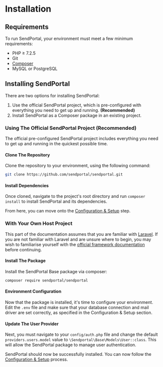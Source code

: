 # Installation

## Requirements

To run SendPortal, your environment must meet a few minimum requirements:

- PHP ≥ 7.2.5
- Git
- [Composer](https://getcomposer.org/)
- MySQL or PostgreSQL

## Installing SendPortal

There are two options for installing SendPortal:

1. Use the official SendPortal project, which is pre-configured with everything you need to get up and running. **(Recommended)**
2. Install SendPortal as a Composer package in an existing project.

### Using The Official SendPortal Project (Recommended)

The official pre-configured SendPortal project includes everything you need to get up and running in the quickest possible time.

#### Clone The Repository

Clone the repository to your environment, using the following command:

```bash
git clone https://github.com/sendportal/sendportal.git
```

#### Install Dependencies

Once cloned, navigate to the project's root directory and run `composer install` to install SendPortal and its dependencies.

From here, you can move onto the [Configuration & Setup](/docs/configuration-and-setup) step.

### With Your Own Host Project

This part of the documentation assumes that you are familiar with [Laravel](https://laravel.com). If you are not familiar with Laravel and are unsure where to begin, you may wish to familiarise yourself with the [official framework documentation](https://laravel.com/docs/) before continuing.

#### Install The Package

Install the SendPortal Base package via composer:

```bash
composer require sendportal/sendportal
```

#### Environment Configuration

Now that the package is installed, it's time to configure your environment. Edit the `.env` file and make sure that your database connection and mail driver are set correctly, as specified in the Configuration & Setup section.

#### Update The User Provider

Next, you must navigate to your `config/auth.php` file and change the default `providers.users.model` value to `\Sendportal\Base\Models\User::class`. This will allow the SendPortal package to manage user authentication.

SendPortal should now be successfully installed. You can now follow the [Configuration & Setup](/docs/configuration-and-setup) process.
